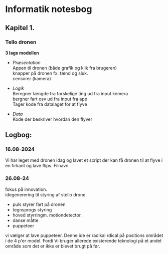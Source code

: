 # Informatik notesbog 
## Kapitel 1. 
### Tello dronen
__3 lags modellen__  
- _Præsentation_  
  Appen til dronen (både grafik og klik fra brugeren)  
  knapper på dronen fx. tænd og sluk.  
  censorer (kamera)
   
- _Logik_  
  Beregner længde fra forskelige ting ud fra input kemera  
  bergner fart osv ud fra input fra app  
  Tager kode fra datalaget for at flyve
  
- _Data_  
  Kode der beskriver hvordan den flyver

## Logbog:
### 16.08-2024
Vi har leget med dronen idag og lavet et script der kan få dronen til at flyve i en firkant og lave flips. Filnavn 

### 26.08-24
fokus på innovation.  
idegenerering til styring af stello drone.

- puls styrer fart på dronen  
- tegnsprogs styring
- hoved styrringm. motiondetector.
- danse måtte
- puppeteer  

vi vælger at lave puppeteer. Denne ide er radikal rdical på positions området i de 4 p'er model.
Fordi Vi bruger allerede existerende teknologi på et andet område som det er ikke er blevet brugt på før.


